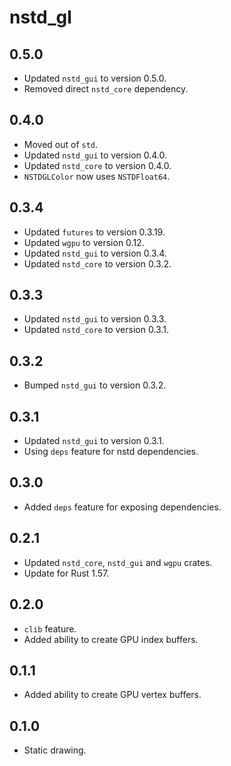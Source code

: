 # nstd_gl
## 0.5.0
- Updated `nstd_gui` to version 0.5.0.
- Removed direct `nstd_core` dependency.
## 0.4.0
- Moved out of `std`.
- Updated `nstd_gui` to version 0.4.0.
- Updated `nstd_core` to version 0.4.0.
- `NSTDGLColor` now uses `NSTDFloat64`.
## 0.3.4
- Updated `futures` to version 0.3.19.
- Updated `wgpu` to version 0.12.
- Updated `nstd_gui` to version 0.3.4.
- Updated `nstd_core` to version 0.3.2.
## 0.3.3
- Updated `nstd_gui` to version 0.3.3.
- Updated `nstd_core` to version 0.3.1.
## 0.3.2
- Bumped `nstd_gui` to version 0.3.2.
## 0.3.1
- Updated `nstd_gui` to version 0.3.1.
- Using `deps` feature for nstd dependencies.
## 0.3.0
- Added `deps` feature for exposing dependencies.
## 0.2.1
- Updated `nstd_core`, `nstd_gui` and `wgpu` crates.
- Update for Rust 1.57.
## 0.2.0
- `clib` feature.
- Added ability to create GPU index buffers.
## 0.1.1
- Added ability to create GPU vertex buffers.
## 0.1.0
- Static drawing.
